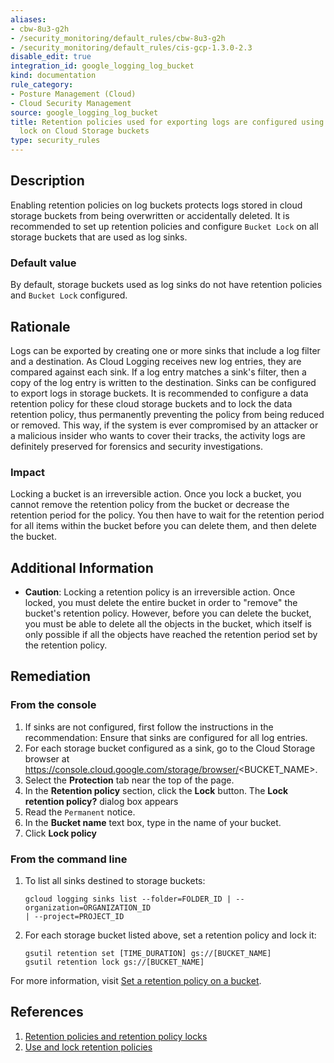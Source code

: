 ```yaml
---
aliases:
- cbw-8u3-g2h
- /security_monitoring/default_rules/cbw-8u3-g2h
- /security_monitoring/default_rules/cis-gcp-1.3.0-2.3
disable_edit: true
integration_id: google_logging_log_bucket
kind: documentation
rule_category:
- Posture Management (Cloud)
- Cloud Security Management
source: google_logging_log_bucket
title: Retention policies used for exporting logs are configured using the bucket
  lock on Cloud Storage buckets
type: security_rules
---
```


## Description
Enabling retention policies on log buckets protects logs stored in cloud storage buckets
from being overwritten or accidentally deleted. It is recommended to set up retention
policies and configure `Bucket Lock` on all storage buckets that are used as log sinks.

### Default value
By default, storage buckets used as log sinks do not have retention policies and `Bucket Lock`
configured.

## Rationale
Logs can be exported by creating one or more sinks that include a log filter and a
destination. As Cloud Logging receives new log entries, they are compared against each
sink. If a log entry matches a sink's filter, then a copy of the log entry is written to the
destination.
Sinks can be configured to export logs in storage buckets. It is recommended to configure a
data retention policy for these cloud storage buckets and to lock the data retention policy,
thus permanently preventing the policy from being reduced or removed. This way, if the
system is ever compromised by an attacker or a malicious insider who wants to cover their
tracks, the activity logs are definitely preserved for forensics and security investigations.


### Impact
Locking a bucket is an irreversible action. Once you lock a bucket, you cannot remove the
retention policy from the bucket or decrease the retention period for the policy. You
then have to wait for the retention period for all items within the bucket before you can
delete them, and then delete the bucket.

## Additional Information
- **Caution**: Locking a retention policy is an irreversible action. Once locked, you must delete
the entire bucket in order to "remove" the bucket's retention policy. However, before you
can delete the bucket, you must be able to delete all the objects in the bucket, which itself is
only possible if all the objects have reached the retention period set by the retention policy.


## Remediation

### From the console 
1. If sinks are not configured, first follow the instructions in the recommendation:
Ensure that sinks are configured for all log entries.
2. For each storage bucket configured as a sink, go to the Cloud Storage browser at
https://console.cloud.google.com/storage/browser/<BUCKET_NAME>.
3. Select the **Protection** tab near the top of the page.
4. In the **Retention policy** section, click the **Lock** button. The **Lock retention policy?** dialog box appears
5. Read the `Permanent` notice.
6. In the **Bucket name** text box, type in the name of your bucket.
7. Click **Lock policy**

### From the command line
1. To list all sinks destined to storage buckets:
   ```
   gcloud logging sinks list --folder=FOLDER_ID | --organization=ORGANIZATION_ID
   | --project=PROJECT_ID
   ```

2. For each storage bucket listed above, set a retention policy and lock it:
   ```
   gsutil retention set [TIME_DURATION] gs://[BUCKET_NAME]
   gsutil retention lock gs://[BUCKET_NAME]
   ```
For more information, visit [Set a retention policy on a bucket][1].

## References
1. [Retention policies and retention policy locks][2]
2. [Use and lock retention policies ][3]

[1]: https://cloud.google.com/storage/docs/using-bucket-lock#set-policy
[2]: https://cloud.google.com/storage/docs/bucket-lock
[3]: https://cloud.google.com/storage/docs/using-bucket-lock
